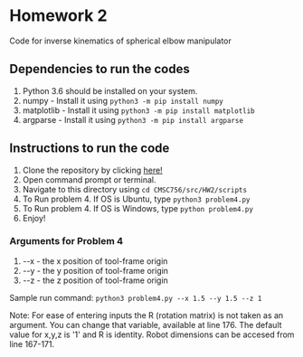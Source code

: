 # Homework 2
Code for inverse kinematics of spherical elbow manipulator

## Dependencies to run the codes
1. Python 3.6 should be installed on your system.
2. numpy - Install it using `python3 -m pip install numpy`
3. matplotlib - Install it using `python3 -m pip install matplotlib`
4. argparse - Install it using `python3 -m pip install argparse`

## Instructions to run the code
  
1. Clone the repository by clicking [here!](https://github.com/DrKraig/CMSC756)
2. Open command prompt or terminal.
3. Navigate to this directory using `cd CMSC756/src/HW2/scripts`
4. To Run problem 4. If OS is Ubuntu, type `python3 problem4.py`
5. To Run problem 4. If OS is Windows, type `python problem4.py`
6. Enjoy!
    
### Arguments for Problem 4

1. --x - the x position of tool-frame origin
2. --y - the y position of tool-frame origin
3. --z - the z position of tool-frame origin

Sample run command:
`python3 problem4.py --x 1.5 --y 1.5 --z 1`

Note: For ease of entering inputs the R (rotation matrix) is not taken as an argument. You can change that variable, available at line 176. The default value for x,y,z is '1' and R is identity. Robot dimensions can be accesed from line 167-171. 
